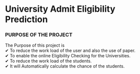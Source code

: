 # University Admit Eligibility Prediction

### PURPOSE OF THE PROJECT
The Purpose of this project is                                                                                                            
✔ To reduce the work load of the user and also the use of paper.                                                                          
✔ To enable the online Eligibility Checking for the Universities.                                                                         
✔ To reduce the work load of the students.                                                                                                
✔ It will Automatically calculate the chance of the students.
